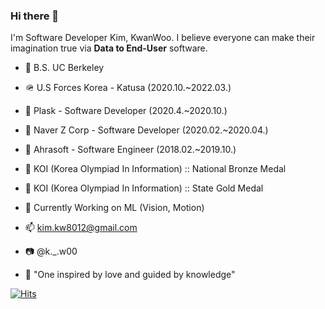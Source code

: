 ### Hi there 👋
I'm  Software Developer Kim, KwanWoo.
I believe everyone can make their imagination true via **Data to End-User** software.

- 🔭 B.S.  UC Berkeley
- 🪖 U.S Forces Korea - Katusa (2020.10.~2022.03.)
- 🌱 Plask - Software Developer (2020.4.~2020.10.)
- 🌱 Naver Z Corp - Software Developer (2020.02.~2020.04.)
- 🌱 Ahrasoft - Software Engineer (2018.02.~2019.10.)
- 🥉 KOI (Korea Olympiad In Information) :: National Bronze Medal
- 🥇 KOI (Korea Olympiad In Information) :: State Gold Medal
- 🤖 Currently Working on ML (Vision, Motion)

- 📫 kim.kw8012@gmail.com
- 📷 @k._.w00
- 📖 "One inspired by love and guided by knowledge"

[![Hits](https://hits.seeyoufarm.com/api/count/incr/badge.svg?url=https%3A%2F%2Fgithub.com%2Fwilliam8012&count_bg=%2379C83D&title_bg=%23555555&icon=&icon_color=%23E7E7E7&title=hits&edge_flat=false)](https://hits.seeyoufarm.com)
